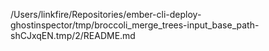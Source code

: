 /Users/linkfire/Repositories/ember-cli-deploy-ghostinspector/tmp/broccoli_merge_trees-input_base_path-shCJxqEN.tmp/2/README.md